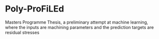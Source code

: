 # Poly-ProFiLEd
Masters Programme Thesis, a preliminary attempt at machine learning, where the inputs are machining parameters and the prediction targets are residual stresses
